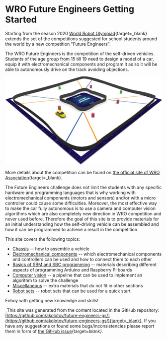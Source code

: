 # WRO Future Engineers Getting Started

Starting from the season 2020 [World Robot Olympiad](https://wro-association.org/association/introduction){target=_blank} extends the set of the competitions suggested for school students around the world by a new competition "Future Engineers".

The WRO Future Engineers is the competition of the self-driven vehicles. Students of the age group from 15 till 19 need to design a model of a car, equip it with electromechanical components and program it as so it will be able to autonomously drive on the track avoiding objections.

![FE competition field](img/fe-map.png)

More details about the competition can be found on [the official site of WRO Association](https://wro-association.org/competition/new-competition-formats/future-engineers){target=_blank}.

The Future Engineers challenge does not limit the students with any specific hardware and programming languages that is why working with electromechanical components (motors and sensors) and/or with a micro controller could cause some difficulties. Moreover, the most effective way to make the car fully autonomous is to use a camera and computer vision algorithms which are also completely new direction in WRO competition and never used before. Therefore the goal of this site is to provide materials for an initial understanding how the self-driving vehicle can be assembled and how it can be programmed to achieve a result in the competition.

This site covers the following topics:

  * [Chassis](p01-chassis.md) -- how to assemble a vehicle
  * [Electromechanical components](p02-electronics.md) -- which electromechanical components and controllers can be used and how to connect them to each other
  * [Basics of SBM and SBC programming](p03-programming.md) -- materials describing different aspects of programming Arduino and Raspberry Pi boards
  * [Computer vision](p04-cv.md) -- a pipeline that can be used to implement an algorithm to solve the challenge
  * [Miscellaneous](p05-misc.md) -- extra materials that do not fit in other sections
  * [Robot sets](p06-robot-sets.md) -- robot sets that can be used for a quick start

Enhoy with getting new knowledge and skills!

_This site was generated from the content located in the GitHub repository: [https://github.com/akolotov/future-engineers-gs/](https://github.com/akolotov/future-engineers-gs/){target=_blank}. If you have any suggestions or found some bugs/inconsistencies please report them in form of [the GitHub issue](https://github.com/akolotov/future-engineers-gs/issues/new){target=_blank}._